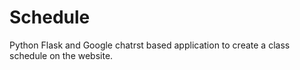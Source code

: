 # Schedule
Python Flask and Google chatrst based application to create a class schedule on the website.
